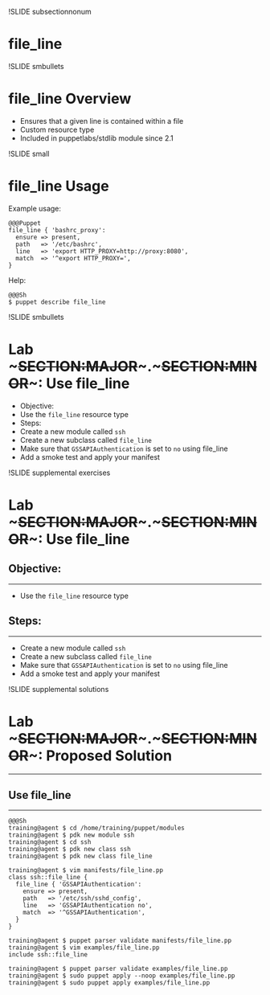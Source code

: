 !SLIDE subsectionnonum
# file_line

!SLIDE smbullets
# file_line Overview 

* Ensures that a given line is contained within a file
* Custom resource type
* Included in puppetlabs/stdlib module since 2.1


!SLIDE small
# file_line Usage

Example usage:

    @@@Puppet
    file_line { 'bashrc_proxy':
      ensure => present,
      path   => '/etc/bashrc',
      line   => 'export HTTP_PROXY=http://proxy:8080',
      match  => '^export HTTP_PROXY=',
    }

Help:

    @@@Sh
    $ puppet describe file_line


!SLIDE smbullets
# Lab ~~~SECTION:MAJOR~~~.~~~SECTION:MINOR~~~: Use file_line

* Objective:
 * Use the `file_line` resource type
* Steps:
 * Create a new module called `ssh`
 * Create a new subclass called `file_line`
 * Make sure that `GSSAPIAuthentication` is set to `no` using file_line
 * Add a smoke test and apply your manifest


!SLIDE supplemental exercises
# Lab ~~~SECTION:MAJOR~~~.~~~SECTION:MINOR~~~: Use file_line

## Objective:

****

* Use the `file_line` resource type

## Steps:

****

* Create a new module called `ssh`
* Create a new subclass called `file_line`
* Make sure that `GSSAPIAuthentication` is set to `no` using file_line
* Add a smoke test and apply your manifest


!SLIDE supplemental solutions
# Lab ~~~SECTION:MAJOR~~~.~~~SECTION:MINOR~~~: Proposed Solution

****

## Use file_line 

****

    @@@Sh
    training@agent $ cd /home/training/puppet/modules
    training@agent $ pdk new module ssh
    training@agent $ cd ssh
    training@agent $ pdk new class ssh
    training@agent $ pdk new class file_line

    training@agent $ vim manifests/file_line.pp
    class ssh::file_line {
      file_line { 'GSSAPIAuthentication':
        ensure => present,
        path   => '/etc/ssh/sshd_config',
        line   => 'GSSAPIAuthentication no',
        match  => '^GSSAPIAuthentication',
      }
    }

    training@agent $ puppet parser validate manifests/file_line.pp
    training@agent $ vim examples/file_line.pp
    include ssh::file_line

    training@agent $ puppet parser validate examples/file_line.pp
    training@agent $ sudo puppet apply --noop examples/file_line.pp
    training@agent $ sudo puppet apply examples/file_line.pp
